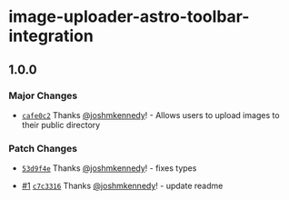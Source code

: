 # image-uploader-astro-toolbar-integration

## 1.0.0

### Major Changes

- [`cafe0c2`](https://github.com/joshmkennedy/image-uploader-astro-toolbar-integration/commit/cafe0c2a086397e891e34c4a613c94e6f61c0ab6) Thanks [@joshmkennedy](https://github.com/joshmkennedy)! - Allows users to upload images to their public directory

### Patch Changes

- [`53d9f4e`](https://github.com/joshmkennedy/image-uploader-astro-toolbar-integration/commit/53d9f4eb3c385da36c28f404410eb94b6340ae1b) Thanks [@joshmkennedy](https://github.com/joshmkennedy)! - fixes types

- [#1](https://github.com/joshmkennedy/image-uploader-astro-toolbar-integration/pull/1) [`c7c3316`](https://github.com/joshmkennedy/image-uploader-astro-toolbar-integration/commit/c7c3316416f5b019703387c946f2dd8f5f11a666) Thanks [@joshmkennedy](https://github.com/joshmkennedy)! - update readme
